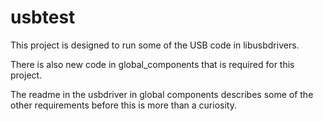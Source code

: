 # usbtest

This project is designed to run some of the USB code in libusbdrivers.

There is also new code in global_components that is required for this project.

The readme in the usbdriver in global components describes some of the other requirements before this is more than a curiosity.
